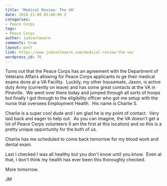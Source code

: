 ```yaml
---
title: 'Medical Review: The VA'
date: 2010-11-08 05:00:00 Z
categories:
- Peace Corps
tags:
- Peace Corps
author: judsonlmoore
comments: true
layout: post
link: https://www.judsonlmoore.com/medical-review-the-va/
wordpress_id: 76
---
```


Turns out that the Peace Corps has an agreement with the Department of Veterans Affairs allowing for Peace Corps applicants to ge their medical exams done at a VA Facility.  Luckily, my other housemate, Jason, is active duty Army (currently on leave) and has some great contacts at the VA in Pineville.  We went over there today and jumped through all sorts of hoops but finally I got through to the eligibility officer who got me setup with the nurse that oversees Employment Health.  His name is Charlie S.




Charlie is a super cool dude and I am glad he is my point of contact.  Very laid back and eager to help out.  As you can imagine, the VA doesn't get a lot of Peace Corps volunteers (I am the first at this location) and so this is a pretty unique opportunity for the both of us.  




Charlie has me scheduled to come back tomorrow for my blood work and dental exam. 




Last I checked I was all healthy but you don't know until you know.  Even at that, I don't think my health has ever been this thoroughly checked.




More tomorrow.




JM
